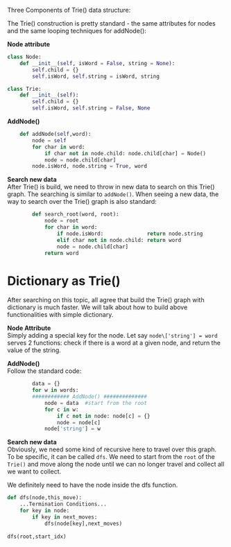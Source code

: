 Three Components of Trie() data structure:

The Trie() construction is pretty standard - the same attributes for nodes and the same looping techniques for addNode():   

**Node attribute**
```python
class Node:
    def __init__(self, isWord = False, string = None):
        self.child = {}
        self.isWord, self.string = isWord, string

class Trie:
    def __init__(self):
        self.child = {}
        self.isWord, self.string = False, None
```

**AddNode()**
```python
    def addNode(self,word):
        node = self
        for char in word:
            if char not in node.child: node.child[char] = Node()
            node = node.child[char]
        node.isWord, node.string = True, word
```

**Search new data**   
After Trie() is build, we need to throw in new data to search on this Trie() graph. The searching is similar to `addNode()`.
When seeing a new data, the way to search over the Trie() graph is also standard:
```python
        def search_root(word, root):
            node = root
            for char in word:
                if node.isWord:              return node.string
                elif char not in node.child: return word
                node = node.child[char]
            return word
```


# Dictionary as Trie()

After searching on this topic, all agree that build the Trie() graph with dictionary is much faster. We will talk about how to build above functionalities with simple dictionary.   

**Node Attribute**   
Simply adding a special key for the node. Let say `node\['string'] = word` serves 2 functions: check if there is a word at a given node, and return the value of the string.     
     
**AddNode()**     
Follow the standard code:
```python
        data = {}
        for w in words:
        ############ AddNode() ##############
            node = data  #start from the root
            for c in w:
                if c not in node: node[c] = {}
                node = node[c]
            node['string'] = w
```

**Search new data**     
Obviously, we need some kind of recursive here to travel over this graph.    
To be specific, it can be called `dfs`. We need to start from the `root` of the `Trie()` and move along the node until we can no longer travel and collect all we want to collect.    
     
We definitely need to have the node inside the dfs function.   

```python
def dfs(node,this_move):
    ...Termination Conditions...
    for key in node:
        if key in next_moves:
            dfs(node[key],next_moves)
        
dfs(root,start_idx)
```
